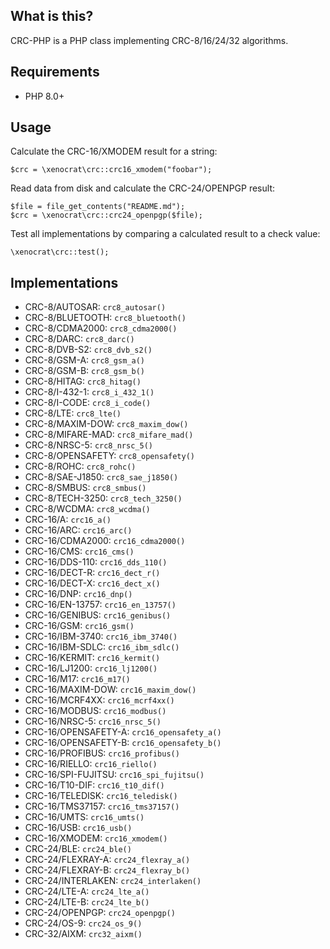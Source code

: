 ## What is this?

CRC-PHP is a PHP class implementing CRC-8/16/24/32 algorithms.

## Requirements

* PHP 8.0+

## Usage

Calculate the CRC-16/XMODEM result for a string:

    $crc = \xenocrat\crc::crc16_xmodem("foobar");

Read data from disk and calculate the CRC-24/OPENPGP result:

    $file = file_get_contents("README.md");
    $crc = \xenocrat\crc::crc24_openpgp($file);

Test all implementations by comparing a calculated result to a check value:

    \xenocrat\crc::test();

## Implementations

* CRC-8/AUTOSAR: `crc8_autosar()`
* CRC-8/BLUETOOTH: `crc8_bluetooth()`
* CRC-8/CDMA2000: `crc8_cdma2000()`
* CRC-8/DARC: `crc8_darc()`
* CRC-8/DVB-S2: `crc8_dvb_s2()`
* CRC-8/GSM-A: `crc8_gsm_a()`
* CRC-8/GSM-B: `crc8_gsm_b()`
* CRC-8/HITAG: `crc8_hitag()`
* CRC-8/I-432-1: `crc8_i_432_1()`
* CRC-8/I-CODE: `crc8_i_code()`
* CRC-8/LTE: `crc8_lte()`
* CRC-8/MAXIM-DOW: `crc8_maxim_dow()`
* CRC-8/MIFARE-MAD: `crc8_mifare_mad()`
* CRC-8/NRSC-5: `crc8_nrsc_5()`
* CRC-8/OPENSAFETY: `crc8_opensafety()`
* CRC-8/ROHC: `crc8_rohc()`
* CRC-8/SAE-J1850: `crc8_sae_j1850()`
* CRC-8/SMBUS: `crc8_smbus()`
* CRC-8/TECH-3250: `crc8_tech_3250()`
* CRC-8/WCDMA: `crc8_wcdma()`
* CRC-16/A: `crc16_a()`
* CRC-16/ARC: `crc16_arc()`
* CRC-16/CDMA2000: `crc16_cdma2000()`
* CRC-16/CMS: `crc16_cms()`
* CRC-16/DDS-110: `crc16_dds_110()`
* CRC-16/DECT-R: `crc16_dect_r()`
* CRC-16/DECT-X: `crc16_dect_x()`
* CRC-16/DNP: `crc16_dnp()`
* CRC-16/EN-13757: `crc16_en_13757()`
* CRC-16/GENIBUS: `crc16_genibus()`
* CRC-16/GSM: `crc16_gsm()`
* CRC-16/IBM-3740: `crc16_ibm_3740()`
* CRC-16/IBM-SDLC: `crc16_ibm_sdlc()`
* CRC-16/KERMIT: `crc16_kermit()`
* CRC-16/LJ1200: `crc16_lj1200()`
* CRC-16/M17: `crc16_m17()`
* CRC-16/MAXIM-DOW: `crc16_maxim_dow()`
* CRC-16/MCRF4XX: `crc16_mcrf4xx()`
* CRC-16/MODBUS: `crc16_modbus()`
* CRC-16/NRSC-5: `crc16_nrsc_5()`
* CRC-16/OPENSAFETY-A: `crc16_opensafety_a()`
* CRC-16/OPENSAFETY-B: `crc16_opensafety_b()`
* CRC-16/PROFIBUS: `crc16_profibus()`
* CRC-16/RIELLO: `crc16_riello()`
* CRC-16/SPI-FUJITSU: `crc16_spi_fujitsu()`
* CRC-16/T10-DIF: `crc16_t10_dif()`
* CRC-16/TELEDISK: `crc16_teledisk()`
* CRC-16/TMS37157: `crc16_tms37157()`
* CRC-16/UMTS: `crc16_umts()`
* CRC-16/USB: `crc16_usb()`
* CRC-16/XMODEM: `crc16_xmodem()`
* CRC-24/BLE: `crc24_ble()`
* CRC-24/FLEXRAY-A: `crc24_flexray_a()`
* CRC-24/FLEXRAY-B: `crc24_flexray_b()`
* CRC-24/INTERLAKEN: `crc24_interlaken()`
* CRC-24/LTE-A: `crc24_lte_a()`
* CRC-24/LTE-B: `crc24_lte_b()`
* CRC-24/OPENPGP: `crc24_openpgp()`
* CRC-24/OS-9: `crc24_os_9()`
* CRC-32/AIXM: `crc32_aixm()`
